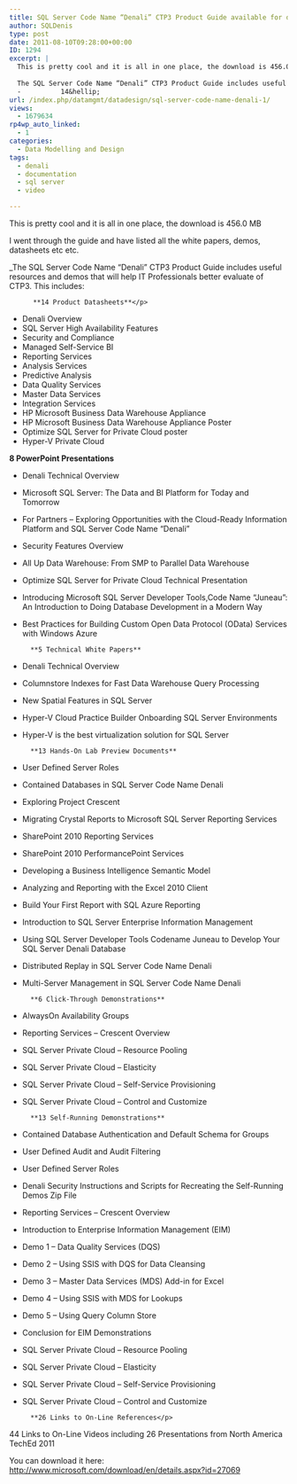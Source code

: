 ```yaml
---
title: SQL Server Code Name “Denali” CTP3 Product Guide available for download
author: SQLDenis
type: post
date: 2011-08-10T09:28:00+00:00
ID: 1294
excerpt: |
  This is pretty cool and it is all in one place, the download is 456.0 MB
  
  The SQL Server Code Name “Denali” CTP3 Product Guide includes useful resources and demos that will help IT Professionals better evaluate of CTP3.  This includes:
  -          14&hellip;
url: /index.php/datamgmt/datadesign/sql-server-code-name-denali-1/
views:
  - 1679634
rp4wp_auto_linked:
  - 1
categories:
  - Data Modelling and Design
tags:
  - denali
  - documentation
  - sql server
  - video

---
```

This is pretty cool and it is all in one place, the download is 456.0 MB

I went through the guide and have listed all the white papers, demos, datasheets etc etc.

_The SQL Server Code Name “Denali” CTP3 Product Guide includes useful resources and demos that will help IT Professionals better evaluate of CTP3. This includes:
  
          **14 Product Datasheets**</p> 

  * Denali Overview
  * SQL Server High Availability Features
  * Security and Compliance
  * Managed Self-Service BI
  * Reporting Services
  * Analysis Services
  * Predictive Analysis
  * Data Quality Services
  * Master Data Services
  * Integration Services
  * HP Microsoft Business Data Warehouse Appliance
  * HP Microsoft Business Data Warehouse Appliance Poster
  * Optimize SQL Server for Private Cloud poster
  * Hyper-V Private Cloud

**8 PowerPoint Presentations**

  * Denali Technical Overview
  * Microsoft SQL Server: The Data and BI Platform for Today and Tomorrow
  * For Partners &#8211; Exploring Opportunities with the Cloud-Ready Information Platform and SQL Server Code Name &#8220;Denali&#8221;
  * Security Features Overview
  * All Up Data Warehouse: From SMP to Parallel Data Warehouse
  * Optimize SQL Server for Private Cloud Technical Presentation
  * Introducing Microsoft SQL Server Developer Tools,Code Name &#8220;Juneau&#8221;: An Introduction to Doing Database Development in a Modern Way
  * Best Practices for Building Custom Open Data Protocol (OData) Services with Windows Azure

          **5 Technical White Papers**

  * Denali Technical Overview
  * Columnstore Indexes for Fast Data Warehouse Query Processing
  * New Spatial Features in SQL Server
  * Hyper-V Cloud Practice Builder Onboarding SQL Server Environments
  * Hyper-V is the best virtualization solution for SQL Server

          **13 Hands-On Lab Preview Documents**

  * User Defined Server Roles
  * Contained Databases in SQL Server Code Name Denali
  * Exploring Project Crescent
  * Migrating Crystal Reports to Microsoft SQL Server Reporting Services
  * SharePoint 2010 Reporting Services
  * SharePoint 2010 PerformancePoint Services
  * Developing a Business Intelligence Semantic Model
  * Analyzing and Reporting with the Excel 2010 Client
  * Build Your First Report with SQL Azure Reporting
  * Introduction to SQL Server Enterprise Information Management
  * Using SQL Server Developer Tools Codename Juneau to Develop Your SQL Server Denali Database
  * Distributed Replay in SQL Server Code Name Denali
  * Multi-Server Management in SQL Server Code Name Denali

          **6 Click-Through Demonstrations**

  * AlwaysOn Availability Groups
  * Reporting Services &#8211; Crescent Overview
  * SQL Server Private Cloud &#8211; Resource Pooling
  * SQL Server Private Cloud &#8211; Elasticity
  * SQL Server Private Cloud &#8211; Self-Service Provisioning
  * SQL Server Private Cloud &#8211; Control and Customize

          **13 Self-Running Demonstrations**

  * Contained Database Authentication and Default Schema for Groups
  * User Defined Audit and Audit Filtering
  * User Defined Server Roles
  * Denali Security Instructions and Scripts for Recreating the Self-Running Demos Zip File
  * Reporting Services &#8211; Crescent Overview
  * Introduction to Enterprise Information Management (EIM)
  * Demo 1 &#8211; Data Quality Services (DQS)
  * Demo 2 &#8211; Using SSIS with DQS for Data Cleansing
  * Demo 3 &#8211; Master Data Services (MDS) Add-in for Excel
  * Demo 4 &#8211; Using SSIS with MDS for Lookups
  * Demo 5 &#8211; Using Query Column Store
  * Conclusion for EIM Demonstrations
  * SQL Server Private Cloud &#8211; Resource Pooling
  * SQL Server Private Cloud &#8211; Elasticity
  * SQL Server Private Cloud &#8211; Self-Service Provisioning
  * SQL Server Private Cloud &#8211; Control and Customize

          **26 Links to On-Line References</p> 

44 Links to On-Line Videos including 26 Presentations from North America TechEd 2011</strong></em>
  

  
You can download it here: http://www.microsoft.com/download/en/details.aspx?id=27069